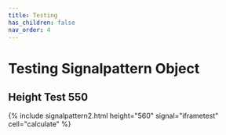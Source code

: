 ```yaml
---
title: Testing
has_children: false
nav_order: 4
---
```


# Testing Signalpattern Object

## Height Test 550

{% include signalpattern2.html height="560" signal="iframetest" cell="calculate" %}
